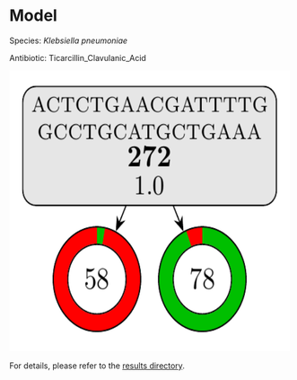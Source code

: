 
# Model

Species: *Klebsiella pneumoniae*

Antibiotic: Ticarcillin_Clavulanic_Acid

<a href="./model.pdf"><img src="./model.png" width=500 height=500 /></a>

For details, please refer to the [results directory](../../../../../results/cart_b/klebsiella%20pneumoniae/ticarcillin_clavulanic_acid/repeat_2/).

